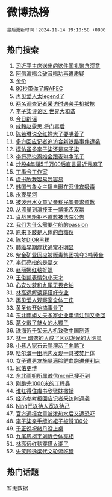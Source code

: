 # 微博热榜

`最后更新时间：2024-11-14 19:10:58 +0800`

## 热门搜索

1. [习近平主席送出的这件国礼饱含深意](https://m.weibo.cn/search?containerid=100103type%3D1%26t%3D10%26q%3D%23%E4%B9%A0%E8%BF%91%E5%B9%B3%E4%B8%BB%E5%B8%AD%E9%80%81%E5%87%BA%E7%9A%84%E8%BF%99%E4%BB%B6%E5%9B%BD%E7%A4%BC%E9%A5%B1%E5%90%AB%E6%B7%B1%E6%84%8F%23&stream_entry_id=51&isnewpage=1&extparam=seat%3D1%26q%3D%2523%25E4%25B9%25A0%25E8%25BF%2591%25E5%25B9%25B3%25E4%25B8%25BB%25E5%25B8%25AD%25E9%2580%2581%25E5%2587%25BA%25E7%259A%2584%25E8%25BF%2599%25E4%25BB%25B6%25E5%259B%25BD%25E7%25A4%25BC%25E9%25A5%25B1%25E5%2590%25AB%25E6%25B7%25B1%25E6%2584%258F%2523%26dgr%3D0%26pos%3D0%26cate%3D10103%26filter_type%3Drealtimehot%26stream_entry_id%3D51%26c_type%3D51%26display_time%3D1731582657%26pre_seqid%3D1731582657731063847261)
1. [阿信演唱会破音唱功再遭质疑](https://m.weibo.cn/search?containerid=100103type%3D1%26t%3D10%26q%3D%23%E9%98%BF%E4%BF%A1%E6%BC%94%E5%94%B1%E4%BC%9A%E7%A0%B4%E9%9F%B3%E5%94%B1%E5%8A%9F%E5%86%8D%E9%81%AD%E8%B4%A8%E7%96%91%23&stream_entry_id=31&isnewpage=1&extparam=seat%3D1%26cate%3D5001%26lcate%3D5001%26stream_entry_id%3D31%26realpos%3D1%26band_rank%3D1%26dgr%3D0%26pos%3D0%26flag%3D2%26filter_type%3Drealtimehot%26q%3D%2523%25E9%2598%25BF%25E4%25BF%25A1%25E6%25BC%2594%25E5%2594%25B1%25E4%25BC%259A%25E7%25A0%25B4%25E9%259F%25B3%25E5%2594%25B1%25E5%258A%259F%25E5%2586%258D%25E9%2581%25AD%25E8%25B4%25A8%25E7%2596%2591%2523%26c_type%3D31%26display_time%3D1731582657%26pre_seqid%3D1731582657731063847261)
1. [金价](https://m.weibo.cn/search?containerid=100103type%3D1%26t%3D10%26q%3D%E9%87%91%E4%BB%B7&stream_entry_id=31&isnewpage=1&extparam=seat%3D1%26cate%3D5001%26lcate%3D5001%26stream_entry_id%3D31%26realpos%3D2%26band_rank%3D2%26dgr%3D0%26pos%3D1%26flag%3D0%26filter_type%3Drealtimehot%26q%3D%25E9%2587%2591%25E4%25BB%25B7%26c_type%3D31%26display_time%3D1731582657%26pre_seqid%3D1731582657731063847261)
1. [80秒带你了解APEC](https://m.weibo.cn/search?containerid=100103type%3D1%26t%3D10%26q%3D%2380%E7%A7%92%E5%B8%A6%E4%BD%A0%E4%BA%86%E8%A7%A3APEC%23&stream_entry_id=31&isnewpage=1&extparam=seat%3D1%26cate%3D5001%26lcate%3D5001%26stream_entry_id%3D31%26realpos%3D3%26band_rank%3D3%26dgr%3D0%26pos%3D2%26flag%3D0%26filter_type%3Drealtimehot%26q%3D%252380%25E7%25A7%2592%25E5%25B8%25A6%25E4%25BD%25A0%25E4%25BA%2586%25E8%25A7%25A3APEC%2523%26c_type%3D31%26display_time%3D1731582657%26pre_seqid%3D1731582657731063847261)
1. [再见爱人太legend了](https://m.weibo.cn/search?containerid=100103type%3D1%26t%3D10%26q%3D%E5%86%8D%E8%A7%81%E7%88%B1%E4%BA%BA%E5%A4%AAlegend%E4%BA%86&stream_entry_id=31&isnewpage=1&extparam=seat%3D1%26cate%3D5001%26lcate%3D5001%26stream_entry_id%3D31%26realpos%3D4%26band_rank%3D4%26dgr%3D0%26pos%3D3%26flag%3D0%26filter_type%3Drealtimehot%26q%3D%25E5%2586%258D%25E8%25A7%2581%25E7%2588%25B1%25E4%25BA%25BA%25E5%25A4%25AAlegend%25E4%25BA%2586%26c_type%3D31%26display_time%3D1731582657%26pre_seqid%3D1731582657731063847261)
1. [两名调查记者采访时遇袭手机被抢](https://m.weibo.cn/search?containerid=100103type%3D1%26t%3D10%26q%3D%23%E4%B8%A4%E5%90%8D%E8%B0%83%E6%9F%A5%E8%AE%B0%E8%80%85%E9%87%87%E8%AE%BF%E6%97%B6%E9%81%87%E8%A2%AD%E6%89%8B%E6%9C%BA%E8%A2%AB%E6%8A%A2%23&stream_entry_id=31&isnewpage=1&extparam=seat%3D1%26cate%3D5001%26lcate%3D5001%26stream_entry_id%3D31%26realpos%3D5%26band_rank%3D5%26dgr%3D0%26pos%3D4%26flag%3D1%26filter_type%3Drealtimehot%26q%3D%2523%25E4%25B8%25A4%25E5%2590%258D%25E8%25B0%2583%25E6%259F%25A5%25E8%25AE%25B0%25E8%2580%2585%25E9%2587%2587%25E8%25AE%25BF%25E6%2597%25B6%25E9%2581%2587%25E8%25A2%25AD%25E6%2589%258B%25E6%259C%25BA%25E8%25A2%25AB%25E6%258A%25A2%2523%26c_type%3D31%26display_time%3D1731582657%26pre_seqid%3D1731582657731063847261)
1. [李子柒评论区 世界大和谐](https://m.weibo.cn/search?containerid=100103type%3D1%26t%3D10%26q%3D%E6%9D%8E%E5%AD%90%E6%9F%92%E8%AF%84%E8%AE%BA%E5%8C%BA+%E4%B8%96%E7%95%8C%E5%A4%A7%E5%92%8C%E8%B0%90&stream_entry_id=31&isnewpage=1&extparam=seat%3D1%26cate%3D5001%26lcate%3D5001%26stream_entry_id%3D31%26realpos%3D6%26band_rank%3D6%26dgr%3D0%26pos%3D5%26flag%3D0%26filter_type%3Drealtimehot%26q%3D%25E6%259D%258E%25E5%25AD%2590%25E6%259F%2592%25E8%25AF%2584%25E8%25AE%25BA%25E5%258C%25BA%2520%25E4%25B8%2596%25E7%2595%258C%25E5%25A4%25A7%25E5%2592%258C%25E8%25B0%2590%26c_type%3D31%26display_time%3D1731582657%26pre_seqid%3D1731582657731063847261)
1. [今日辟谣](https://m.weibo.cn/search?containerid=100103type%3D1%26t%3D10%26q%3D%23%E4%BB%8A%E6%97%A5%E8%BE%9F%E8%B0%A3%23&stream_entry_id=31&isnewpage=1&extparam=seat%3D1%26cate%3D5001%26lcate%3D5001%26stream_entry_id%3D31%26pos%3D6%26band_rank%3D7%26dgr%3D0%26is_ad_pos%3D1%26adid%3D264248%26filter_type%3Drealtimehot%26q%3D%2523%25E4%25BB%258A%25E6%2597%25A5%25E8%25BE%259F%25E8%25B0%25A3%2523%26c_type%3D31%26display_time%3D1731582657%26pre_seqid%3D1731582657731063847261)
1. [成毅赵露思 将门毒后](https://m.weibo.cn/search?containerid=100103type%3D1%26t%3D10%26q%3D%E6%88%90%E6%AF%85%E8%B5%B5%E9%9C%B2%E6%80%9D+%E5%B0%86%E9%97%A8%E6%AF%92%E5%90%8E&stream_entry_id=31&isnewpage=1&extparam=seat%3D1%26cate%3D5001%26lcate%3D5001%26stream_entry_id%3D31%26realpos%3D7%26band_rank%3D7%26dgr%3D0%26pos%3D7%26flag%3D0%26filter_type%3Drealtimehot%26q%3D%25E6%2588%2590%25E6%25AF%2585%25E8%25B5%25B5%25E9%259C%25B2%25E6%2580%259D%2520%25E5%25B0%2586%25E9%2597%25A8%25E6%25AF%2592%25E5%2590%258E%26c_type%3D31%26display_time%3D1731582657%26pre_seqid%3D1731582657731063847261)
1. [陈若琳说全红婵大了要哄着了](https://m.weibo.cn/search?containerid=100103type%3D1%26t%3D10%26q%3D%23%E9%99%88%E8%8B%A5%E7%90%B3%E8%AF%B4%E5%85%A8%E7%BA%A2%E5%A9%B5%E5%A4%A7%E4%BA%86%E8%A6%81%E5%93%84%E7%9D%80%E4%BA%86%23&stream_entry_id=31&isnewpage=1&extparam=seat%3D1%26cate%3D5001%26lcate%3D5001%26stream_entry_id%3D31%26realpos%3D8%26band_rank%3D8%26dgr%3D0%26pos%3D8%26flag%3D0%26filter_type%3Drealtimehot%26q%3D%2523%25E9%2599%2588%25E8%258B%25A5%25E7%2590%25B3%25E8%25AF%25B4%25E5%2585%25A8%25E7%25BA%25A2%25E5%25A9%25B5%25E5%25A4%25A7%25E4%25BA%2586%25E8%25A6%2581%25E5%2593%2584%25E7%259D%2580%25E4%25BA%2586%2523%26c_type%3D31%26display_time%3D1731582657%26pre_seqid%3D1731582657731063847261)
1. [多方回应记者追访合新铁路事件遭袭](https://m.weibo.cn/search?containerid=100103type%3D1%26t%3D10%26q%3D%23%E5%A4%9A%E6%96%B9%E5%9B%9E%E5%BA%94%E8%AE%B0%E8%80%85%E8%BF%BD%E8%AE%BF%E5%90%88%E6%96%B0%E9%93%81%E8%B7%AF%E4%BA%8B%E4%BB%B6%E9%81%AD%E8%A2%AD%23&stream_entry_id=31&isnewpage=1&extparam=seat%3D1%26cate%3D5001%26lcate%3D5001%26stream_entry_id%3D31%26realpos%3D9%26band_rank%3D9%26dgr%3D0%26pos%3D9%26flag%3D1%26filter_type%3Drealtimehot%26q%3D%2523%25E5%25A4%259A%25E6%2596%25B9%25E5%259B%259E%25E5%25BA%2594%25E8%25AE%25B0%25E8%2580%2585%25E8%25BF%25BD%25E8%25AE%25BF%25E5%2590%2588%25E6%2596%25B0%25E9%2593%2581%25E8%25B7%25AF%25E4%25BA%258B%25E4%25BB%25B6%25E9%2581%25AD%25E8%25A2%25AD%2523%26c_type%3D31%26display_time%3D1731582657%26pre_seqid%3D1731582657731063847261)
1. [模仿虽多李子柒还是李子柒](https://m.weibo.cn/search?containerid=100103type%3D1%26t%3D10%26q%3D%23%E6%A8%A1%E4%BB%BF%E8%99%BD%E5%A4%9A%E6%9D%8E%E5%AD%90%E6%9F%92%E8%BF%98%E6%98%AF%E6%9D%8E%E5%AD%90%E6%9F%92%23&stream_entry_id=31&isnewpage=1&extparam=seat%3D1%26cate%3D5001%26lcate%3D5001%26stream_entry_id%3D31%26realpos%3D10%26band_rank%3D10%26dgr%3D0%26pos%3D10%26flag%3D1%26filter_type%3Drealtimehot%26q%3D%2523%25E6%25A8%25A1%25E4%25BB%25BF%25E8%2599%25BD%25E5%25A4%259A%25E6%259D%258E%25E5%25AD%2590%25E6%259F%2592%25E8%25BF%2598%25E6%2598%25AF%25E6%259D%258E%25E5%25AD%2590%25E6%259F%2592%2523%26c_type%3D31%26display_time%3D1731582657%26pre_seqid%3D1731582657731063847261)
1. [李行亮说离婚会跟麦琳争孩子](https://m.weibo.cn/search?containerid=100103type%3D1%26t%3D10%26q%3D%23%E6%9D%8E%E8%A1%8C%E4%BA%AE%E8%AF%B4%E7%A6%BB%E5%A9%9A%E4%BC%9A%E8%B7%9F%E9%BA%A6%E7%90%B3%E4%BA%89%E5%AD%A9%E5%AD%90%23&stream_entry_id=31&isnewpage=1&extparam=seat%3D1%26cate%3D5001%26lcate%3D5001%26stream_entry_id%3D31%26realpos%3D11%26band_rank%3D11%26dgr%3D0%26pos%3D11%26flag%3D1%26filter_type%3Drealtimehot%26q%3D%2523%25E6%259D%258E%25E8%25A1%258C%25E4%25BA%25AE%25E8%25AF%25B4%25E7%25A6%25BB%25E5%25A9%259A%25E4%25BC%259A%25E8%25B7%259F%25E9%25BA%25A6%25E7%2590%25B3%25E4%25BA%2589%25E5%25AD%25A9%25E5%25AD%2590%2523%26c_type%3D31%26display_time%3D1731582657%26pre_seqid%3D1731582657731063847261)
1. [炒股4年赚5千万00后直言最近亏麻了](https://m.weibo.cn/search?containerid=100103type%3D1%26t%3D10%26q%3D%23%E7%82%92%E8%82%A14%E5%B9%B4%E8%B5%9A5%E5%8D%83%E4%B8%8700%E5%90%8E%E7%9B%B4%E8%A8%80%E6%9C%80%E8%BF%91%E4%BA%8F%E9%BA%BB%E4%BA%86%23&stream_entry_id=31&isnewpage=1&extparam=seat%3D1%26cate%3D5001%26lcate%3D5001%26stream_entry_id%3D31%26realpos%3D12%26band_rank%3D12%26dgr%3D0%26pos%3D12%26flag%3D1%26filter_type%3Drealtimehot%26q%3D%2523%25E7%2582%2592%25E8%2582%25A14%25E5%25B9%25B4%25E8%25B5%259A5%25E5%258D%2583%25E4%25B8%258700%25E5%2590%258E%25E7%259B%25B4%25E8%25A8%2580%25E6%259C%2580%25E8%25BF%2591%25E4%25BA%258F%25E9%25BA%25BB%25E4%25BA%2586%2523%26c_type%3D31%26display_time%3D1731582657%26pre_seqid%3D1731582657731063847261)
1. [丁禹兮工作室](https://m.weibo.cn/search?containerid=100103type%3D1%26t%3D10%26q%3D%E4%B8%81%E7%A6%B9%E5%85%AE%E5%B7%A5%E4%BD%9C%E5%AE%A4&stream_entry_id=31&isnewpage=1&extparam=seat%3D1%26cate%3D5001%26lcate%3D5001%26stream_entry_id%3D31%26realpos%3D13%26band_rank%3D13%26dgr%3D0%26pos%3D13%26flag%3D1%26filter_type%3Drealtimehot%26q%3D%25E4%25B8%2581%25E7%25A6%25B9%25E5%2585%25AE%25E5%25B7%25A5%25E4%25BD%259C%25E5%25AE%25A4%26c_type%3D31%26display_time%3D1731582657%26pre_seqid%3D1731582657731063847261)
1. [虞书欣我容易我容易](https://m.weibo.cn/search?containerid=100103type%3D1%26t%3D10%26q%3D%23%E8%99%9E%E4%B9%A6%E6%AC%A3%E6%88%91%E5%AE%B9%E6%98%93%E6%88%91%E5%AE%B9%E6%98%93%23&stream_entry_id=31&isnewpage=1&extparam=seat%3D1%26cate%3D5001%26lcate%3D5001%26stream_entry_id%3D31%26realpos%3D14%26band_rank%3D14%26dgr%3D0%26pos%3D14%26flag%3D0%26filter_type%3Drealtimehot%26q%3D%2523%25E8%2599%259E%25E4%25B9%25A6%25E6%25AC%25A3%25E6%2588%2591%25E5%25AE%25B9%25E6%2598%2593%25E6%2588%2591%25E5%25AE%25B9%25E6%2598%2593%2523%26c_type%3D31%26display_time%3D1731582657%26pre_seqid%3D1731582657731063847261)
1. [韩国气象女主播自曝在菲律宾吸毒](https://m.weibo.cn/search?containerid=100103type%3D1%26t%3D10%26q%3D%23%E9%9F%A9%E5%9B%BD%E6%B0%94%E8%B1%A1%E5%A5%B3%E4%B8%BB%E6%92%AD%E8%87%AA%E6%9B%9D%E5%9C%A8%E8%8F%B2%E5%BE%8B%E5%AE%BE%E5%90%B8%E6%AF%92%23&stream_entry_id=31&isnewpage=1&extparam=seat%3D1%26cate%3D5001%26lcate%3D5001%26stream_entry_id%3D31%26realpos%3D15%26band_rank%3D15%26dgr%3D0%26pos%3D15%26flag%3D0%26filter_type%3Drealtimehot%26q%3D%2523%25E9%259F%25A9%25E5%259B%25BD%25E6%25B0%2594%25E8%25B1%25A1%25E5%25A5%25B3%25E4%25B8%25BB%25E6%2592%25AD%25E8%2587%25AA%25E6%259B%259D%25E5%259C%25A8%25E8%258F%25B2%25E5%25BE%258B%25E5%25AE%25BE%25E5%2590%25B8%25E6%25AF%2592%2523%26c_type%3D31%26display_time%3D1731582657%26pre_seqid%3D1731582657731063847261)
1. [永夜星河](https://m.weibo.cn/search?containerid=100103type%3D1%26t%3D10%26q%3D%E6%B0%B8%E5%A4%9C%E6%98%9F%E6%B2%B3&stream_entry_id=31&isnewpage=1&extparam=seat%3D1%26cate%3D5001%26lcate%3D5001%26stream_entry_id%3D31%26realpos%3D16%26band_rank%3D16%26dgr%3D0%26pos%3D16%26flag%3D1%26filter_type%3Drealtimehot%26q%3D%25E6%25B0%25B8%25E5%25A4%259C%25E6%2598%259F%25E6%25B2%25B3%26c_type%3D31%26display_time%3D1731582657%26pre_seqid%3D1731582657731063847261)
1. [被泼开水女童父亲称民警要求道歉](https://m.weibo.cn/search?containerid=100103type%3D1%26t%3D10%26q%3D%23%E8%A2%AB%E6%B3%BC%E5%BC%80%E6%B0%B4%E5%A5%B3%E7%AB%A5%E7%88%B6%E4%BA%B2%E7%A7%B0%E6%B0%91%E8%AD%A6%E8%A6%81%E6%B1%82%E9%81%93%E6%AD%89%23&stream_entry_id=31&isnewpage=1&extparam=seat%3D1%26cate%3D5001%26lcate%3D5001%26stream_entry_id%3D31%26realpos%3D17%26band_rank%3D17%26dgr%3D0%26pos%3D17%26flag%3D0%26filter_type%3Drealtimehot%26q%3D%2523%25E8%25A2%25AB%25E6%25B3%25BC%25E5%25BC%2580%25E6%25B0%25B4%25E5%25A5%25B3%25E7%25AB%25A5%25E7%2588%25B6%25E4%25BA%25B2%25E7%25A7%25B0%25E6%25B0%2591%25E8%25AD%25A6%25E8%25A6%2581%25E6%25B1%2582%25E9%2581%2593%25E6%25AD%2589%2523%26c_type%3D31%26display_time%3D1731582657%26pre_seqid%3D1731582657731063847261)
1. [从流量到演技王一博能否双赢](https://m.weibo.cn/search?containerid=100103type%3D1%26t%3D10%26q%3D%23%E4%BB%8E%E6%B5%81%E9%87%8F%E5%88%B0%E6%BC%94%E6%8A%80%E7%8E%8B%E4%B8%80%E5%8D%9A%E8%83%BD%E5%90%A6%E5%8F%8C%E8%B5%A2%23&stream_entry_id=31&isnewpage=1&extparam=seat%3D1%26cate%3D5001%26lcate%3D5001%26stream_entry_id%3D31%26realpos%3D18%26band_rank%3D18%26dgr%3D0%26pos%3D18%26flag%3D1%26filter_type%3Drealtimehot%26q%3D%2523%25E4%25BB%258E%25E6%25B5%2581%25E9%2587%258F%25E5%2588%25B0%25E6%25BC%2594%25E6%258A%2580%25E7%258E%258B%25E4%25B8%2580%25E5%258D%259A%25E8%2583%25BD%25E5%2590%25A6%25E5%258F%258C%25E8%25B5%25A2%2523%26c_type%3D31%26display_time%3D1731582657%26pre_seqid%3D1731582657731063847261)
1. [肖战黑粉拒不道歉被法院公告](https://m.weibo.cn/search?containerid=100103type%3D1%26t%3D10%26q%3D%23%E8%82%96%E6%88%98%E9%BB%91%E7%B2%89%E6%8B%92%E4%B8%8D%E9%81%93%E6%AD%89%E8%A2%AB%E6%B3%95%E9%99%A2%E5%85%AC%E5%91%8A%23&stream_entry_id=31&isnewpage=1&extparam=seat%3D1%26cate%3D5001%26lcate%3D5001%26stream_entry_id%3D31%26realpos%3D19%26band_rank%3D19%26dgr%3D0%26pos%3D19%26flag%3D1%26filter_type%3Drealtimehot%26q%3D%2523%25E8%2582%2596%25E6%2588%2598%25E9%25BB%2591%25E7%25B2%2589%25E6%258B%2592%25E4%25B8%258D%25E9%2581%2593%25E6%25AD%2589%25E8%25A2%25AB%25E6%25B3%2595%25E9%2599%25A2%25E5%2585%25AC%25E5%2591%258A%2523%26c_type%3D31%26display_time%3D1731582657%26pre_seqid%3D1731582657731063847261)
1. [我们为什么需要付航的passion](https://m.weibo.cn/search?containerid=100103type%3D1%26t%3D10%26q%3D%23%E6%88%91%E4%BB%AC%E4%B8%BA%E4%BB%80%E4%B9%88%E9%9C%80%E8%A6%81%E4%BB%98%E8%88%AA%E7%9A%84passion%23&stream_entry_id=31&isnewpage=1&extparam=seat%3D1%26cate%3D5001%26lcate%3D5001%26stream_entry_id%3D31%26realpos%3D20%26band_rank%3D20%26dgr%3D0%26pos%3D20%26flag%3D1%26filter_type%3Drealtimehot%26q%3D%2523%25E6%2588%2591%25E4%25BB%25AC%25E4%25B8%25BA%25E4%25BB%2580%25E4%25B9%2588%25E9%259C%2580%25E8%25A6%2581%25E4%25BB%2598%25E8%2588%25AA%25E7%259A%2584passion%2523%26c_type%3D31%26display_time%3D1731582657%26pre_seqid%3D1731582657731063847261)
1. [原来下肢是人体的血糖仪](https://m.weibo.cn/search?containerid=100103type%3D1%26t%3D10%26q%3D%23%E5%8E%9F%E6%9D%A5%E4%B8%8B%E8%82%A2%E6%98%AF%E4%BA%BA%E4%BD%93%E7%9A%84%E8%A1%80%E7%B3%96%E4%BB%AA%23&stream_entry_id=31&isnewpage=1&extparam=seat%3D1%26cate%3D5001%26lcate%3D5001%26stream_entry_id%3D31%26realpos%3D21%26band_rank%3D21%26dgr%3D0%26pos%3D21%26flag%3D1%26filter_type%3Drealtimehot%26q%3D%2523%25E5%258E%259F%25E6%259D%25A5%25E4%25B8%258B%25E8%2582%25A2%25E6%2598%25AF%25E4%25BA%25BA%25E4%25BD%2593%25E7%259A%2584%25E8%25A1%2580%25E7%25B3%2596%25E4%25BB%25AA%2523%26c_type%3D31%26display_time%3D1731582657%26pre_seqid%3D1731582657731063847261)
1. [陈梦DIOR黑裙](https://m.weibo.cn/search?containerid=100103type%3D1%26t%3D10%26q%3D%E9%99%88%E6%A2%A6DIOR%E9%BB%91%E8%A3%99&stream_entry_id=31&isnewpage=1&extparam=seat%3D1%26cate%3D5001%26lcate%3D5001%26stream_entry_id%3D31%26realpos%3D22%26band_rank%3D22%26dgr%3D0%26pos%3D22%26flag%3D0%26filter_type%3Drealtimehot%26q%3D%25E9%2599%2588%25E6%25A2%25A6DIOR%25E9%25BB%2591%25E8%25A3%2599%26c_type%3D31%26display_time%3D1731582657%26pre_seqid%3D1731582657731063847261)
1. [肺癌早期症状通常不明显](https://m.weibo.cn/search?containerid=100103type%3D1%26t%3D10%26q%3D%23%E8%82%BA%E7%99%8C%E6%97%A9%E6%9C%9F%E7%97%87%E7%8A%B6%E9%80%9A%E5%B8%B8%E4%B8%8D%E6%98%8E%E6%98%BE%23&stream_entry_id=31&isnewpage=1&extparam=seat%3D1%26cate%3D5001%26lcate%3D5001%26stream_entry_id%3D31%26realpos%3D23%26band_rank%3D23%26dgr%3D0%26pos%3D23%26flag%3D0%26filter_type%3Drealtimehot%26q%3D%2523%25E8%2582%25BA%25E7%2599%258C%25E6%2597%25A9%25E6%259C%259F%25E7%2597%2587%25E7%258A%25B6%25E9%2580%259A%25E5%25B8%25B8%25E4%25B8%258D%25E6%2598%258E%25E6%2598%25BE%2523%26c_type%3D31%26display_time%3D1731582657%26pre_seqid%3D1731582657731063847261)
1. [紫金矿业回应被贩毒集团掠夺3吨黄金](https://m.weibo.cn/search?containerid=100103type%3D1%26t%3D10%26q%3D%23%E7%B4%AB%E9%87%91%E7%9F%BF%E4%B8%9A%E5%9B%9E%E5%BA%94%E8%A2%AB%E8%B4%A9%E6%AF%92%E9%9B%86%E5%9B%A2%E6%8E%A0%E5%A4%BA3%E5%90%A8%E9%BB%84%E9%87%91%23&stream_entry_id=31&isnewpage=1&extparam=seat%3D1%26cate%3D5001%26lcate%3D5001%26stream_entry_id%3D31%26realpos%3D24%26band_rank%3D24%26dgr%3D0%26pos%3D24%26flag%3D0%26filter_type%3Drealtimehot%26q%3D%2523%25E7%25B4%25AB%25E9%2587%2591%25E7%259F%25BF%25E4%25B8%259A%25E5%259B%259E%25E5%25BA%2594%25E8%25A2%25AB%25E8%25B4%25A9%25E6%25AF%2592%25E9%259B%2586%25E5%259B%25A2%25E6%258E%25A0%25E5%25A4%25BA3%25E5%2590%25A8%25E9%25BB%2584%25E9%2587%2591%2523%26c_type%3D31%26display_time%3D1731582657%26pre_seqid%3D1731582657731063847261)
1. [李行亮指的是葛夕](https://m.weibo.cn/search?containerid=100103type%3D1%26t%3D10%26q%3D%23%E6%9D%8E%E8%A1%8C%E4%BA%AE%E6%8C%87%E7%9A%84%E6%98%AF%E8%91%9B%E5%A4%95%23&stream_entry_id=31&isnewpage=1&extparam=seat%3D1%26cate%3D5001%26lcate%3D5001%26stream_entry_id%3D31%26realpos%3D25%26band_rank%3D25%26dgr%3D0%26pos%3D25%26flag%3D0%26filter_type%3Drealtimehot%26q%3D%2523%25E6%259D%258E%25E8%25A1%258C%25E4%25BA%25AE%25E6%258C%2587%25E7%259A%2584%25E6%2598%25AF%25E8%2591%259B%25E5%25A4%2595%2523%26c_type%3D31%26display_time%3D1731582657%26pre_seqid%3D1731582657731063847261)
1. [赵丽娜红毯好飒](https://m.weibo.cn/search?containerid=100103type%3D1%26t%3D10%26q%3D%23%E8%B5%B5%E4%B8%BD%E5%A8%9C%E7%BA%A2%E6%AF%AF%E5%A5%BD%E9%A3%92%23&stream_entry_id=31&isnewpage=1&extparam=seat%3D1%26cate%3D5001%26lcate%3D5001%26stream_entry_id%3D31%26realpos%3D26%26band_rank%3D26%26dgr%3D0%26pos%3D26%26flag%3D1%26filter_type%3Drealtimehot%26q%3D%2523%25E8%25B5%25B5%25E4%25B8%25BD%25E5%25A8%259C%25E7%25BA%25A2%25E6%25AF%25AF%25E5%25A5%25BD%25E9%25A3%2592%2523%26c_type%3D31%26display_time%3D1731582657%26pre_seqid%3D1731582657731063847261)
1. [王俊凯表情包小天才](https://m.weibo.cn/search?containerid=100103type%3D1%26t%3D10%26q%3D%23%E7%8E%8B%E4%BF%8A%E5%87%AF%E8%A1%A8%E6%83%85%E5%8C%85%E5%B0%8F%E5%A4%A9%E6%89%8D%23&stream_entry_id=31&isnewpage=1&extparam=seat%3D1%26cate%3D5001%26lcate%3D5001%26stream_entry_id%3D31%26realpos%3D27%26flag%3D0%26band_rank%3D27%26dgr%3D0%26pos%3D27%26adid%3D264173%26filter_type%3Drealtimehot%26q%3D%2523%25E7%258E%258B%25E4%25BF%258A%25E5%2587%25AF%25E8%25A1%25A8%25E6%2583%2585%25E5%258C%2585%25E5%25B0%258F%25E5%25A4%25A9%25E6%2589%258D%2523%26c_type%3D31%26display_time%3D1731582657%26pre_seqid%3D1731582657731063847261)
1. [心安勿梦和九尾无畏合拍](https://m.weibo.cn/search?containerid=100103type%3D1%26t%3D10%26q%3D%23%E5%BF%83%E5%AE%89%E5%8B%BF%E6%A2%A6%E5%92%8C%E4%B9%9D%E5%B0%BE%E6%97%A0%E7%95%8F%E5%90%88%E6%8B%8D%23&stream_entry_id=31&isnewpage=1&extparam=seat%3D1%26cate%3D5001%26lcate%3D5001%26stream_entry_id%3D31%26realpos%3D28%26band_rank%3D28%26dgr%3D0%26pos%3D28%26flag%3D1%26filter_type%3Drealtimehot%26q%3D%2523%25E5%25BF%2583%25E5%25AE%2589%25E5%258B%25BF%25E6%25A2%25A6%25E5%2592%258C%25E4%25B9%259D%25E5%25B0%25BE%25E6%2597%25A0%25E7%2595%258F%25E5%2590%2588%25E6%258B%258D%2523%26c_type%3D31%26display_time%3D1731582657%26pre_seqid%3D1731582657731063847261)
1. [林高远解读穿搭好专业](https://m.weibo.cn/search?containerid=100103type%3D1%26t%3D10%26q%3D%23%E6%9E%97%E9%AB%98%E8%BF%9C%E8%A7%A3%E8%AF%BB%E7%A9%BF%E6%90%AD%E5%A5%BD%E4%B8%93%E4%B8%9A%23&stream_entry_id=31&isnewpage=1&extparam=seat%3D1%26cate%3D5001%26lcate%3D5001%26stream_entry_id%3D31%26realpos%3D29%26band_rank%3D29%26dgr%3D0%26pos%3D29%26flag%3D1%26filter_type%3Drealtimehot%26q%3D%2523%25E6%259E%2597%25E9%25AB%2598%25E8%25BF%259C%25E8%25A7%25A3%25E8%25AF%25BB%25E7%25A9%25BF%25E6%2590%25AD%25E5%25A5%25BD%25E4%25B8%2593%25E4%25B8%259A%2523%26c_type%3D31%26display_time%3D1731582657%26pre_seqid%3D1731582657731063847261)
1. [再见爱人观察室全体工伤](https://m.weibo.cn/search?containerid=100103type%3D1%26t%3D10%26q%3D%E5%86%8D%E8%A7%81%E7%88%B1%E4%BA%BA%E8%A7%82%E5%AF%9F%E5%AE%A4%E5%85%A8%E4%BD%93%E5%B7%A5%E4%BC%A4&stream_entry_id=31&isnewpage=1&extparam=seat%3D1%26cate%3D5001%26lcate%3D5001%26stream_entry_id%3D31%26realpos%3D30%26band_rank%3D30%26dgr%3D0%26pos%3D30%26flag%3D0%26filter_type%3Drealtimehot%26q%3D%25E5%2586%258D%25E8%25A7%2581%25E7%2588%25B1%25E4%25BA%25BA%25E8%25A7%2582%25E5%25AF%259F%25E5%25AE%25A4%25E5%2585%25A8%25E4%25BD%2593%25E5%25B7%25A5%25E4%25BC%25A4%26c_type%3D31%26display_time%3D1731582657%26pre_seqid%3D1731582657731063847261)
1. [黄圣依开始搞事业了](https://m.weibo.cn/search?containerid=100103type%3D1%26t%3D10%26q%3D%23%E9%BB%84%E5%9C%A3%E4%BE%9D%E5%BC%80%E5%A7%8B%E6%90%9E%E4%BA%8B%E4%B8%9A%E4%BA%86%23&stream_entry_id=31&isnewpage=1&extparam=seat%3D1%26cate%3D5001%26lcate%3D5001%26stream_entry_id%3D31%26realpos%3D31%26band_rank%3D31%26dgr%3D0%26pos%3D31%26flag%3D1%26filter_type%3Drealtimehot%26q%3D%2523%25E9%25BB%2584%25E5%259C%25A3%25E4%25BE%259D%25E5%25BC%2580%25E5%25A7%258B%25E6%2590%259E%25E4%25BA%258B%25E4%25B8%259A%25E4%25BA%2586%2523%26c_type%3D31%26display_time%3D1731582657%26pre_seqid%3D1731582657731063847261)
1. [东北雨姐丈夫多家企业申请注销又撤回](https://m.weibo.cn/search?containerid=100103type%3D1%26t%3D10%26q%3D%23%E4%B8%9C%E5%8C%97%E9%9B%A8%E5%A7%90%E4%B8%88%E5%A4%AB%E5%A4%9A%E5%AE%B6%E4%BC%81%E4%B8%9A%E7%94%B3%E8%AF%B7%E6%B3%A8%E9%94%80%E5%8F%88%E6%92%A4%E5%9B%9E%23&stream_entry_id=31&isnewpage=1&extparam=seat%3D1%26cate%3D5001%26lcate%3D5001%26stream_entry_id%3D31%26realpos%3D32%26band_rank%3D32%26dgr%3D0%26pos%3D32%26flag%3D0%26filter_type%3Drealtimehot%26q%3D%2523%25E4%25B8%259C%25E5%258C%2597%25E9%259B%25A8%25E5%25A7%2590%25E4%25B8%2588%25E5%25A4%25AB%25E5%25A4%259A%25E5%25AE%25B6%25E4%25BC%2581%25E4%25B8%259A%25E7%2594%25B3%25E8%25AF%25B7%25E6%25B3%25A8%25E9%2594%2580%25E5%258F%2588%25E6%2592%25A4%25E5%259B%259E%2523%26c_type%3D31%26display_time%3D1731582657%26pre_seqid%3D1731582657731063847261)
1. [葛夕戴了魅女的木镯子](https://m.weibo.cn/search?containerid=100103type%3D1%26t%3D10%26q%3D%E8%91%9B%E5%A4%95%E6%88%B4%E4%BA%86%E9%AD%85%E5%A5%B3%E7%9A%84%E6%9C%A8%E9%95%AF%E5%AD%90&stream_entry_id=31&isnewpage=1&extparam=seat%3D1%26cate%3D5001%26lcate%3D5001%26stream_entry_id%3D31%26realpos%3D33%26band_rank%3D33%26dgr%3D0%26pos%3D33%26flag%3D1%26filter_type%3Drealtimehot%26q%3D%25E8%2591%259B%25E5%25A4%2595%25E6%2588%25B4%25E4%25BA%2586%25E9%25AD%2585%25E5%25A5%25B3%25E7%259A%2584%25E6%259C%25A8%25E9%2595%25AF%25E5%25AD%2590%26c_type%3D31%26display_time%3D1731582657%26pre_seqid%3D1731582657731063847261)
1. [珠海近千架无人机致敬中国制造](https://m.weibo.cn/search?containerid=100103type%3D1%26t%3D10%26q%3D%23%E7%8F%A0%E6%B5%B7%E8%BF%91%E5%8D%83%E6%9E%B6%E6%97%A0%E4%BA%BA%E6%9C%BA%E8%87%B4%E6%95%AC%E4%B8%AD%E5%9B%BD%E5%88%B6%E9%80%A0%23&stream_entry_id=31&isnewpage=1&extparam=seat%3D1%26cate%3D5001%26lcate%3D5001%26stream_entry_id%3D31%26realpos%3D34%26band_rank%3D34%26dgr%3D0%26pos%3D34%26flag%3D1%26filter_type%3Drealtimehot%26q%3D%2523%25E7%258F%25A0%25E6%25B5%25B7%25E8%25BF%2591%25E5%258D%2583%25E6%259E%25B6%25E6%2597%25A0%25E4%25BA%25BA%25E6%259C%25BA%25E8%2587%25B4%25E6%2595%25AC%25E4%25B8%25AD%25E5%259B%25BD%25E5%2588%25B6%25E9%2580%25A0%2523%26c_type%3D31%26display_time%3D1731582657%26pre_seqid%3D1731582657731063847261)
1. [林一 暗恋的人成了闪闪发光的大明星](https://m.weibo.cn/search?containerid=100103type%3D1%26t%3D10%26q%3D%E6%9E%97%E4%B8%80+%E6%9A%97%E6%81%8B%E7%9A%84%E4%BA%BA%E6%88%90%E4%BA%86%E9%97%AA%E9%97%AA%E5%8F%91%E5%85%89%E7%9A%84%E5%A4%A7%E6%98%8E%E6%98%9F&stream_entry_id=31&isnewpage=1&extparam=seat%3D1%26cate%3D5001%26lcate%3D5001%26stream_entry_id%3D31%26realpos%3D35%26band_rank%3D35%26dgr%3D0%26pos%3D35%26flag%3D0%26filter_type%3Drealtimehot%26q%3D%25E6%259E%2597%25E4%25B8%2580%2520%25E6%259A%2597%25E6%2581%258B%25E7%259A%2584%25E4%25BA%25BA%25E6%2588%2590%25E4%25BA%2586%25E9%2597%25AA%25E9%2597%25AA%25E5%258F%2591%25E5%2585%2589%25E7%259A%2584%25E5%25A4%25A7%25E6%2598%258E%25E6%2598%259F%26c_type%3D31%26display_time%3D1731582657%26pre_seqid%3D1731582657731063847261)
1. [小巷人家石云鹏演活了向鹏飞](https://m.weibo.cn/search?containerid=100103type%3D1%26t%3D10%26q%3D%E5%B0%8F%E5%B7%B7%E4%BA%BA%E5%AE%B6%E7%9F%B3%E4%BA%91%E9%B9%8F%E6%BC%94%E6%B4%BB%E4%BA%86%E5%90%91%E9%B9%8F%E9%A3%9E&stream_entry_id=31&isnewpage=1&extparam=seat%3D1%26cate%3D5001%26lcate%3D5001%26stream_entry_id%3D31%26realpos%3D36%26band_rank%3D36%26dgr%3D0%26pos%3D36%26flag%3D1%26filter_type%3Drealtimehot%26q%3D%25E5%25B0%258F%25E5%25B7%25B7%25E4%25BA%25BA%25E5%25AE%25B6%25E7%259F%25B3%25E4%25BA%2591%25E9%25B9%258F%25E6%25BC%2594%25E6%25B4%25BB%25E4%25BA%2586%25E5%2590%2591%25E9%25B9%258F%25E9%25A3%259E%26c_type%3D31%26display_time%3D1731582657%26pre_seqid%3D1731582657731063847261)
1. [哈尔滨一田地内发现一具被焚尸体](https://m.weibo.cn/search?containerid=100103type%3D1%26t%3D10%26q%3D%23%E5%93%88%E5%B0%94%E6%BB%A8%E4%B8%80%E7%94%B0%E5%9C%B0%E5%86%85%E5%8F%91%E7%8E%B0%E4%B8%80%E5%85%B7%E8%A2%AB%E7%84%9A%E5%B0%B8%E4%BD%93%23&stream_entry_id=31&isnewpage=1&extparam=seat%3D1%26cate%3D5001%26lcate%3D5001%26stream_entry_id%3D31%26realpos%3D37%26band_rank%3D37%26dgr%3D0%26pos%3D37%26flag%3D0%26filter_type%3Drealtimehot%26q%3D%2523%25E5%2593%2588%25E5%25B0%2594%25E6%25BB%25A8%25E4%25B8%2580%25E7%2594%25B0%25E5%259C%25B0%25E5%2586%2585%25E5%258F%2591%25E7%258E%25B0%25E4%25B8%2580%25E5%2585%25B7%25E8%25A2%25AB%25E7%2584%259A%25E5%25B0%25B8%25E4%25BD%2593%2523%26c_type%3D31%26display_time%3D1731582657%26pre_seqid%3D1731582657731063847261)
1. [女子遭男友施暴满脸鲜血跑进便利店](https://m.weibo.cn/search?containerid=100103type%3D1%26t%3D10%26q%3D%23%E5%A5%B3%E5%AD%90%E9%81%AD%E7%94%B7%E5%8F%8B%E6%96%BD%E6%9A%B4%E6%BB%A1%E8%84%B8%E9%B2%9C%E8%A1%80%E8%B7%91%E8%BF%9B%E4%BE%BF%E5%88%A9%E5%BA%97%23&stream_entry_id=31&isnewpage=1&extparam=seat%3D1%26cate%3D5001%26lcate%3D5001%26stream_entry_id%3D31%26realpos%3D38%26band_rank%3D38%26dgr%3D0%26pos%3D38%26flag%3D1%26filter_type%3Drealtimehot%26q%3D%2523%25E5%25A5%25B3%25E5%25AD%2590%25E9%2581%25AD%25E7%2594%25B7%25E5%258F%258B%25E6%2596%25BD%25E6%259A%25B4%25E6%25BB%25A1%25E8%2584%25B8%25E9%25B2%259C%25E8%25A1%2580%25E8%25B7%2591%25E8%25BF%259B%25E4%25BE%25BF%25E5%2588%25A9%25E5%25BA%2597%2523%26c_type%3D31%26display_time%3D1731582657%26pre_seqid%3D1731582657731063847261)
1. [冠佑更博](https://m.weibo.cn/search?containerid=100103type%3D1%26t%3D10%26q%3D%E5%86%A0%E4%BD%91%E6%9B%B4%E5%8D%9A&stream_entry_id=31&isnewpage=1&extparam=seat%3D1%26cate%3D5001%26lcate%3D5001%26stream_entry_id%3D31%26realpos%3D39%26band_rank%3D39%26dgr%3D0%26pos%3D39%26flag%3D1%26filter_type%3Drealtimehot%26q%3D%25E5%2586%25A0%25E4%25BD%2591%25E6%259B%25B4%25E5%258D%259A%26c_type%3D31%26display_time%3D1731582657%26pre_seqid%3D1731582657731063847261)
1. [东北雨姐所属诚信mcn已搜不到](https://m.weibo.cn/search?containerid=100103type%3D1%26t%3D10%26q%3D%23%E4%B8%9C%E5%8C%97%E9%9B%A8%E5%A7%90%E6%89%80%E5%B1%9E%E8%AF%9A%E4%BF%A1mcn%E5%B7%B2%E6%90%9C%E4%B8%8D%E5%88%B0%23&stream_entry_id=31&isnewpage=1&extparam=seat%3D1%26cate%3D5001%26lcate%3D5001%26stream_entry_id%3D31%26realpos%3D40%26band_rank%3D40%26dgr%3D0%26pos%3D40%26flag%3D1%26filter_type%3Drealtimehot%26q%3D%2523%25E4%25B8%259C%25E5%258C%2597%25E9%259B%25A8%25E5%25A7%2590%25E6%2589%2580%25E5%25B1%259E%25E8%25AF%259A%25E4%25BF%25A1mcn%25E5%25B7%25B2%25E6%2590%259C%25E4%25B8%258D%25E5%2588%25B0%2523%26c_type%3D31%26display_time%3D1731582657%26pre_seqid%3D1731582657731063847261)
1. [刚跑完1000米的丁程鑫](https://m.weibo.cn/search?containerid=100103type%3D1%26t%3D10%26q%3D%23%E5%88%9A%E8%B7%91%E5%AE%8C1000%E7%B1%B3%E7%9A%84%E4%B8%81%E7%A8%8B%E9%91%AB%23&stream_entry_id=31&isnewpage=1&extparam=seat%3D1%26cate%3D5001%26lcate%3D5001%26stream_entry_id%3D31%26realpos%3D41%26band_rank%3D41%26dgr%3D0%26pos%3D41%26flag%3D1%26filter_type%3Drealtimehot%26q%3D%2523%25E5%2588%259A%25E8%25B7%2591%25E5%25AE%258C1000%25E7%25B1%25B3%25E7%259A%2584%25E4%25B8%2581%25E7%25A8%258B%25E9%2591%25AB%2523%26c_type%3D31%26display_time%3D1731582657%26pre_seqid%3D1731582657731063847261)
1. [谁扛得住虞书欣猛妹撒娇](https://m.weibo.cn/search?containerid=100103type%3D1%26t%3D10%26q%3D%E8%B0%81%E6%89%9B%E5%BE%97%E4%BD%8F%E8%99%9E%E4%B9%A6%E6%AC%A3%E7%8C%9B%E5%A6%B9%E6%92%92%E5%A8%87&stream_entry_id=31&isnewpage=1&extparam=seat%3D1%26cate%3D5001%26lcate%3D5001%26stream_entry_id%3D31%26realpos%3D42%26band_rank%3D42%26dgr%3D0%26pos%3D42%26flag%3D1%26filter_type%3Drealtimehot%26q%3D%25E8%25B0%2581%25E6%2589%259B%25E5%25BE%2597%25E4%25BD%258F%25E8%2599%259E%25E4%25B9%25A6%25E6%25AC%25A3%25E7%258C%259B%25E5%25A6%25B9%25E6%2592%2592%25E5%25A8%2587%26c_type%3D31%26display_time%3D1731582657%26pre_seqid%3D1731582657731063847261)
1. [经济参考报回应记者采访时遇袭](https://m.weibo.cn/search?containerid=100103type%3D1%26t%3D10%26q%3D%23%E7%BB%8F%E6%B5%8E%E5%8F%82%E8%80%83%E6%8A%A5%E5%9B%9E%E5%BA%94%E8%AE%B0%E8%80%85%E9%87%87%E8%AE%BF%E6%97%B6%E9%81%87%E8%A2%AD%23&stream_entry_id=31&isnewpage=1&extparam=seat%3D1%26cate%3D5001%26lcate%3D5001%26stream_entry_id%3D31%26realpos%3D43%26band_rank%3D43%26dgr%3D0%26pos%3D43%26flag%3D1%26filter_type%3Drealtimehot%26q%3D%2523%25E7%25BB%258F%25E6%25B5%258E%25E5%258F%2582%25E8%2580%2583%25E6%258A%25A5%25E5%259B%259E%25E5%25BA%2594%25E8%25AE%25B0%25E8%2580%2585%25E9%2587%2587%25E8%25AE%25BF%25E6%2597%25B6%25E9%2581%2587%25E8%25A2%25AD%2523%26c_type%3D31%26display_time%3D1731582657%26pre_seqid%3D1731582657731063847261)
1. [Ning严以待人宽以待己](https://m.weibo.cn/search?containerid=100103type%3D1%26t%3D10%26q%3D%23Ning%E4%B8%A5%E4%BB%A5%E5%BE%85%E4%BA%BA%E5%AE%BD%E4%BB%A5%E5%BE%85%E5%B7%B1%23&stream_entry_id=31&isnewpage=1&extparam=seat%3D1%26cate%3D5001%26lcate%3D5001%26stream_entry_id%3D31%26realpos%3D44%26band_rank%3D44%26dgr%3D0%26pos%3D44%26flag%3D1%26filter_type%3Drealtimehot%26q%3D%2523Ning%25E4%25B8%25A5%25E4%25BB%25A5%25E5%25BE%2585%25E4%25BA%25BA%25E5%25AE%25BD%25E4%25BB%25A5%25E5%25BE%2585%25E5%25B7%25B1%2523%26c_type%3D31%26display_time%3D1731582657%26pre_seqid%3D1731582657731063847261)
1. [官方通报女童被泼热水后又遭恐吓](https://m.weibo.cn/search?containerid=100103type%3D1%26t%3D10%26q%3D%23%E5%AE%98%E6%96%B9%E9%80%9A%E6%8A%A5%E5%A5%B3%E7%AB%A5%E8%A2%AB%E6%B3%BC%E7%83%AD%E6%B0%B4%E5%90%8E%E5%8F%88%E9%81%AD%E6%81%90%E5%90%93%23&stream_entry_id=31&isnewpage=1&extparam=seat%3D1%26cate%3D5001%26lcate%3D5001%26stream_entry_id%3D31%26realpos%3D45%26band_rank%3D45%26dgr%3D0%26pos%3D45%26flag%3D1%26filter_type%3Drealtimehot%26q%3D%2523%25E5%25AE%2598%25E6%2596%25B9%25E9%2580%259A%25E6%258A%25A5%25E5%25A5%25B3%25E7%25AB%25A5%25E8%25A2%25AB%25E6%25B3%25BC%25E7%2583%25AD%25E6%25B0%25B4%25E5%2590%258E%25E5%258F%2588%25E9%2581%25AD%25E6%2581%2590%25E5%2590%2593%2523%26c_type%3D31%26display_time%3D1731582657%26pre_seqid%3D1731582657731063847261)
1. [李子柒亲手缝的裙子被赞100分](https://m.weibo.cn/search?containerid=100103type%3D1%26t%3D10%26q%3D%23%E6%9D%8E%E5%AD%90%E6%9F%92%E4%BA%B2%E6%89%8B%E7%BC%9D%E7%9A%84%E8%A3%99%E5%AD%90%E8%A2%AB%E8%B5%9E100%E5%88%86%23&stream_entry_id=31&isnewpage=1&extparam=seat%3D1%26cate%3D5001%26lcate%3D5001%26stream_entry_id%3D31%26realpos%3D46%26band_rank%3D46%26dgr%3D0%26pos%3D46%26flag%3D1%26filter_type%3Drealtimehot%26q%3D%2523%25E6%259D%258E%25E5%25AD%2590%25E6%259F%2592%25E4%25BA%25B2%25E6%2589%258B%25E7%25BC%259D%25E7%259A%2584%25E8%25A3%2599%25E5%25AD%2590%25E8%25A2%25AB%25E8%25B5%259E100%25E5%2588%2586%2523%26c_type%3D31%26display_time%3D1731582657%26pre_seqid%3D1731582657731063847261)
1. [于正说祝绪丹没上桌](https://m.weibo.cn/search?containerid=100103type%3D1%26t%3D10%26q%3D%23%E4%BA%8E%E6%AD%A3%E8%AF%B4%E7%A5%9D%E7%BB%AA%E4%B8%B9%E6%B2%A1%E4%B8%8A%E6%A1%8C%23&stream_entry_id=31&isnewpage=1&extparam=seat%3D1%26cate%3D5001%26lcate%3D5001%26stream_entry_id%3D31%26realpos%3D47%26band_rank%3D47%26dgr%3D0%26pos%3D47%26flag%3D0%26filter_type%3Drealtimehot%26q%3D%2523%25E4%25BA%258E%25E6%25AD%25A3%25E8%25AF%25B4%25E7%25A5%259D%25E7%25BB%25AA%25E4%25B8%25B9%25E6%25B2%25A1%25E4%25B8%258A%25E6%25A1%258C%2523%26c_type%3D31%26display_time%3D1731582657%26pre_seqid%3D1731582657731063847261)
1. [九尾周柯宇刘忻合体亮相](https://m.weibo.cn/search?containerid=100103type%3D1%26t%3D10%26q%3D%23%E4%B9%9D%E5%B0%BE%E5%91%A8%E6%9F%AF%E5%AE%87%E5%88%98%E5%BF%BB%E5%90%88%E4%BD%93%E4%BA%AE%E7%9B%B8%23&stream_entry_id=31&isnewpage=1&extparam=seat%3D1%26cate%3D5001%26lcate%3D5001%26stream_entry_id%3D31%26realpos%3D48%26band_rank%3D48%26dgr%3D0%26pos%3D48%26flag%3D1%26filter_type%3Drealtimehot%26q%3D%2523%25E4%25B9%259D%25E5%25B0%25BE%25E5%2591%25A8%25E6%259F%25AF%25E5%25AE%2587%25E5%2588%2598%25E5%25BF%25BB%25E5%2590%2588%25E4%25BD%2593%25E4%25BA%25AE%25E7%259B%25B8%2523%26c_type%3D31%26display_time%3D1731582657%26pre_seqid%3D1731582657731063847261)
1. [林高远红毯穿搭太潮了](https://m.weibo.cn/search?containerid=100103type%3D1%26t%3D10%26q%3D%23%E6%9E%97%E9%AB%98%E8%BF%9C%E7%BA%A2%E6%AF%AF%E7%A9%BF%E6%90%AD%E5%A4%AA%E6%BD%AE%E4%BA%86%23&stream_entry_id=31&isnewpage=1&extparam=seat%3D1%26cate%3D5001%26lcate%3D5001%26stream_entry_id%3D31%26realpos%3D49%26band_rank%3D49%26dgr%3D0%26pos%3D49%26flag%3D0%26filter_type%3Drealtimehot%26q%3D%2523%25E6%259E%2597%25E9%25AB%2598%25E8%25BF%259C%25E7%25BA%25A2%25E6%25AF%25AF%25E7%25A9%25BF%25E6%2590%25AD%25E5%25A4%25AA%25E6%25BD%25AE%25E4%25BA%2586%2523%26c_type%3D31%26display_time%3D1731582657%26pre_seqid%3D1731582657731063847261)
1. [失笑顾逸梁代文轮流吃醋](https://m.weibo.cn/search?containerid=100103type%3D1%26t%3D10%26q%3D%E5%A4%B1%E7%AC%91%E9%A1%BE%E9%80%B8%E6%A2%81%E4%BB%A3%E6%96%87%E8%BD%AE%E6%B5%81%E5%90%83%E9%86%8B&stream_entry_id=31&isnewpage=1&extparam=seat%3D1%26cate%3D5001%26lcate%3D5001%26stream_entry_id%3D31%26realpos%3D50%26band_rank%3D50%26dgr%3D0%26pos%3D50%26flag%3D1%26filter_type%3Drealtimehot%26q%3D%25E5%25A4%25B1%25E7%25AC%2591%25E9%25A1%25BE%25E9%2580%25B8%25E6%25A2%2581%25E4%25BB%25A3%25E6%2596%2587%25E8%25BD%25AE%25E6%25B5%2581%25E5%2590%2583%25E9%2586%258B%26c_type%3D31%26display_time%3D1731582657%26pre_seqid%3D1731582657731063847261)

## 热门话题

暂无数据
